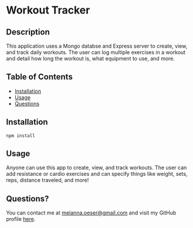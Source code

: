 # Workout Tracker

## Description

This application uses a Mongo databse and Express server to create, view, and track daily workouts. The user can log multiple exercises in a workout and detail how long the workout is, what equipment to use, and more.

## Table of Contents

- [Installation](#installation)
- [Usage](#usage)
- [Questions](#questions)

## Installation

```
npm install
```

## Usage

Anyone can use this app to create, view, and track workouts. The user can add resistance or cardio exercises and can specify things like weight, sets, reps, distance traveled, and more!

## Questions?

You can contact me at meianna.oeser@gmail.com and visit my GitHub profile [here](https://github.com/meianna).
